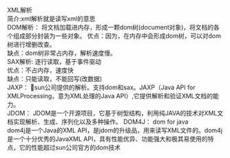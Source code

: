 XML解析<br>
简介:xml解析就是读写xml的意思<br>
DOM解析：
将文档加载进内存，形成一颗dom树(document对象)，将文档的各个组成部分封装为一些对象。
优点：因为，在内存中会形成dom树，可以对dom树进行增删改查。<br>
缺点：dom树非常占内存，解析速度慢。<br>
SAX解析:
逐行读取，基于事件驱动<br>
优点：不占内存，速度快<br>
缺点：只能读取，不能回写(改数据)<br>
JAXP：
sun公司提供的解析。支持dom和sax。JAXP（Java API for XMLProcessing，意为XML处理的Java API）,它提供解析和验证XML文档的能力。<br>
JDOM：
JDOM是一个开源项目，它基于树型结构，利用纯JAVA的技术对XML文档实现解析、生成、序列化以及多种操作。
DOM4J：
dom for java<br>
dom4j是一个Java的XML API，是jdom的升级品，用来读写XML文件的。dom4j是一个十分优秀的JavaXML API，具有性能优异、功能强大和极其易使用的特点，它的性能超过sun公司官方的dom技术<br>
